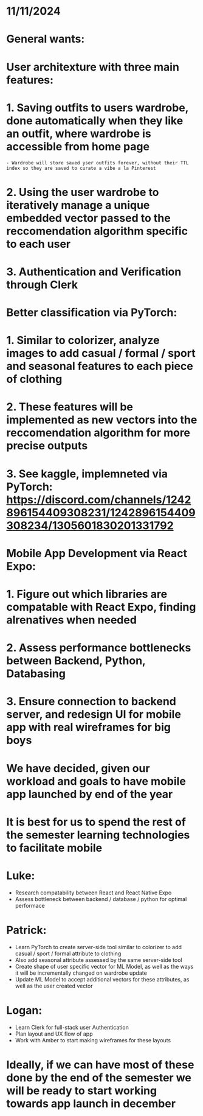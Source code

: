 # 11/11/2024

# General wants:

# User architexture with three main features:

# 1. Saving outfits to users wardrobe, done automatically when they like an outfit, where wardrobe is accessible from home page

    - Wardrobe will store saved yser outfits forever, without their TTL index so they are saved to curate a vibe a la Pinterest

# 2. Using the user wardrobe to iteratively manage a unique embedded vector passed to the reccomendation algorithm specific to each user

# 3. Authentication and Verification through Clerk

# Better classification via PyTorch:

# 1. Similar to colorizer, analyze images to add casual / formal / sport and seasonal features to each piece of clothing

# 2. These features will be implemented as new vectors into the reccomendation algorithm for more precise outputs

# 3. See kaggle, implemneted via PyTorch: https://discord.com/channels/1242896154409308231/1242896154409308234/1305601830201331792

# Mobile App Development via React Expo:

# 1. Figure out which libraries are compatable with React Expo, finding alrenatives when needed

# 2. Assess performance bottlenecks between Backend, Python, Databasing

# 3. Ensure connection to backend server, and redesign UI for mobile app with real wireframes for big boys

# We have decided, given our workload and goals to have mobile app launched by end of the year

# It is best for us to spend the rest of the semester learning technologies to facilitate mobile

# Luke:

-   Research compatability between React and React Native Expo
-   Assess bottleneck between backend / database / python for optimal performace

# Patrick:

-   Learn PyTorch to create server-side tool similar to colorizer to add casual / sport / formal attribute to clothing
-   Also add seasonal attribute assessed by the same server-side tool
-   Create shape of user specific vector for ML Model, as well as the ways it will be incrementally changed on wardrobe update
-   Update ML Model to accept additional vectors for these attributes, as well as the user created vector

# Logan:

-   Learn Clerk for full-stack user Authentication
-   Plan layout and UX flow of app
-   Work with Amber to start making wireframes for these layouts

# Ideally, if we can have most of these done by the end of the semester we will be ready to start working towards app launch in december
